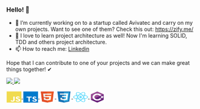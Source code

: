 ### Hello! 👋

- 🔭 I’m currently working on to a startup called Avivatec and carry on my own projects. Want to see one of them? Check this out: https://zify.me/
- 🌱 I love to learn project architecture as well! Now I'm learning SOLID, TDD and others project architecture.
- 📫 How to reach me: <a href="https://www.linkedin.com/in/diogomarv/">Linkedin</a>

Hope that I can contribute to one of your projects and we can make great things together! ✔

 <div>
  <a href="https://github.com/diogomarv">
  <img height="180em" src="https://github-readme-stats.vercel.app/api?username=diogomarv&show_icons=true&theme=tokyonight&include_all_commits=true&count_private=true"/>
  <img height="180em" src="https://github-readme-stats.vercel.app/api/top-langs/?username=diogomarv&layout=compact&langs_count=7&theme=tokyonight"/>  
 </div>
<div style="display: inline_block"><br>
  <img align="center" alt="Diogo-Js" height="30" width="40" src="https://raw.githubusercontent.com/devicons/devicon/master/icons/javascript/javascript-plain.svg">
  <img align="center" alt="Diogo-Ts" height="30" width="40" src="https://raw.githubusercontent.com/devicons/devicon/master/icons/typescript/typescript-plain.svg">
  <img align="center" alt="Diogo-HTML" height="30" width="40" src="https://raw.githubusercontent.com/devicons/devicon/master/icons/html5/html5-original.svg">
  <img align="center" alt="Diogo-CSS" height="30" width="40" src="https://raw.githubusercontent.com/devicons/devicon/master/icons/css3/css3-original.svg">
  <img align="center" alt="Diogo-React" height="30" width="40" src="https://raw.githubusercontent.com/devicons/devicon/master/icons/react/react-original.svg">
  <img align="center" alt="Diogo-Csharp" height="30" width="40" src="https://raw.githubusercontent.com/devicons/devicon/master/icons/csharp/csharp-original.svg">
</div>
  
